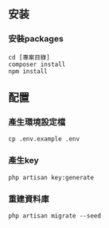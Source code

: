 ## 安装

### 安裝packages
```shell
cd [專案目錄]
composer install
npm install
```

## 配置

### 產生環境設定檔
```shell
cp .env.example .env
```

### 產生key
```shell
php artisan key:generate
```

### 重建資料庫
```shell
php artisan migrate --seed
```

